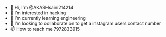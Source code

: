 - 👋 Hi, I’m @AKASHsaini214214
- 👀 I’m interested in hacking
- 🌱 I’m currently learning engineering
- 💞️ I’m looking to collaborate on to get a instagram users contact number
- 📫 How to reach me 7972833915

<!---
AKASHsaini214214/AKASHsaini214214 is a ✨ special ✨ repository because its `README.md` (this file) appears on your GitHub profile.
You can click the Preview link to take a look at your changes.
--->
